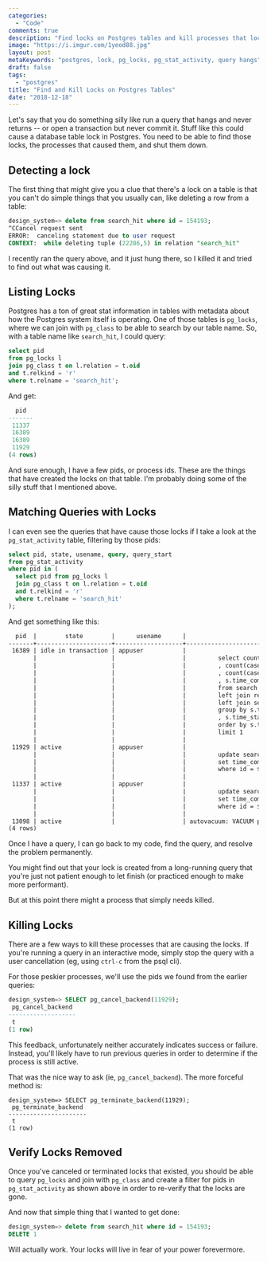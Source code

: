 ```yaml
---
categories:
  - "Code"
comments: true
description: "Find locks on Postgres tables and kill processes that locked them"
image: "https://i.imgur.com/1yeod88.jpg"
layout: post
metaKeywords: "postgres, lock, pg_locks, pg_stat_activity, query hangs"
draft: false
tags:
  - "postgres"
title: "Find and Kill Locks on Postgres Tables"
date: "2018-12-18"
---
```


Let's say that you do something silly like run a query that hangs and never returns -- or open a transaction but never commit it.  Stuff like this could cause a database table lock in Postgres.  You need to be able to find those locks, the processes that caused them, and shut them down.  

<!--more-->

## Detecting a lock

The first thing that might give you a clue that there's a lock on a table is that you can't do simple things that you usually can, like deleting a row from a table:

```sql
design_system=> delete from search_hit where id = 154193;
^CCancel request sent
ERROR:  canceling statement due to user request
CONTEXT:  while deleting tuple (22286,5) in relation "search_hit"
```

I recently ran the query above, and it just hung there, so I killed it and tried to find out what was causing it.

## Listing Locks

Postgres has a ton of great stat information in tables with metadata about how the Postgres system itself is operating.  One of those tables is `pg_locks`, where we can join with `pg_class` to be able to search by our table name.  So, with a table name like `search_hit`, I could query:

```sql
select pid 
from pg_locks l 
join pg_class t on l.relation = t.oid 
and t.relkind = 'r' 
where t.relname = 'search_hit';
```

And get: 

```sql
  pid
-------
 11337
 16389
 16389
 11929
(4 rows)
```

And sure enough, I have a few pids, or process ids.  These are the things that have created the locks on that table.  I'm probably doing some of the silly stuff that I mentioned above.

## Matching Queries with Locks

I can even see the queries that have cause those locks if I take a look at the `pg_stat_activity` table, filtering by those pids:

```sql
select pid, state, usename, query, query_start 
from pg_stat_activity 
where pid in (
  select pid from pg_locks l 
  join pg_class t on l.relation = t.oid 
  and t.relkind = 'r' 
  where t.relname = 'search_hit'
);
```

And get something like this:

```txt
  pid  |        state        |      usename      |                                           query                                           |          query_start
-------+---------------------+-------------------+-------------------------------------------------------------------------------------------+-------------------------------
 16389 | idle in transaction | appuser           |                                                                                          +| 2018-12-12 16:30:32.933695+00
       |                     |                   |         select count(r.id) as repos_count                                                +|
       |                     |                   |         , count(case when r.time_search is null then 1 end) as repos_unsearched_count    +|
       |                     |                   |         , count(case when sh.contents is null then 1 end) as search_hit_no_contents_count+|
       |                     |                   |         , s.time_complete                                                                +|
       |                     |                   |         from search s                                                                    +|
       |                     |                   |         left join repo r on s.id = r.search_id                                           +|
       |                     |                   |         left join search_hit sh on s.id = sh.search_id                                   +|
       |                     |                   |         group by s.time_complete                                                         +|
       |                     |                   |         , s.time_start                                                                   +|
       |                     |                   |         order by s.time_start desc                                                       +|
       |                     |                   |         limit 1                                                                          +|
       |                     |                   |                                                                                           |
 11929 | active              | appuser           |                                                                                          +| 2018-12-12 16:30:31.11427+00
       |                     |                   |         update search                                                                    +|
       |                     |                   |         set time_complete = now()                                                        +|
       |                     |                   |         where id = $1                                                                    +|
       |                     |                   |                                                                                           |
 11337 | active              | appuser           |                                                                                          +| 2018-12-12 16:31:01.764946+00
       |                     |                   |         update search                                                                    +|
       |                     |                   |         set time_complete = now()                                                        +|
       |                     |                   |         where id = $1                                                                    +|
       |                     |                   |                                                                                           |
 13098 | active              |                   | autovacuum: VACUUM public.search_hit                                                      | 2018-12-12 18:32:36.714039+00
(4 rows)
```

Once I have a query, I can go back to my code, find the query, and resolve the problem permanently.

You might find out that your lock is created from a long-running query that you're just not patient enough to let finish (or practiced enough to make more performant).

But at this point there might a process that simply needs killed.

## Killing Locks

There are a few ways to kill these processes that are causing the locks.  If you're running a query in an interactive mode, simply stop the query with a user cancellation (eg, using `ctrl-c` from the psql cli).

For those peskier processes, we'll use the pids we found from the earlier queries:

```sql
design_system=> SELECT pg_cancel_backend(11929);
 pg_cancel_backend
-------------------
 t
(1 row)
```

This feedback, unfortunately neither accurately indicates success or failure.  Instead, you'll likely have to run previous queries in order to determine if the process is still active.

That was the nice way to ask (ie, `pg_cancel_backend`).  The more forceful method is:

```
design_system=> SELECT pg_terminate_backend(11929);
 pg_terminate_backend
----------------------
 t
(1 row)
```

## Verify Locks Removed

Once you've canceled or terminated locks that existed, you should be able to query `pg_locks` and join with `pg_class` and create a filter for pids in `pg_stat_activity` as shown above in order to re-verify that the locks are gone.

And now that simple thing that I wanted to get done:

```sql
design_system=> delete from search_hit where id = 154193;
DELETE 1
```

Will actually work.  Your locks will live in fear of your power forevermore.
